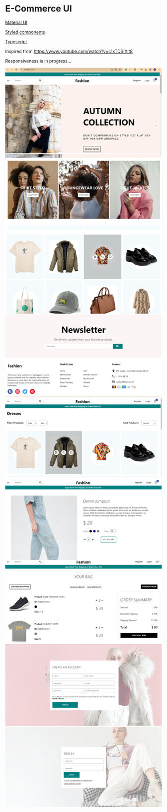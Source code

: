 # E-Commerce UI

[Material UI](https://mui.com/material-ui/getting-started/)

[Styled components](https://styled-components.com/)

[Typescript](https://www.typescriptlang.org/)

Inspired from https://www.youtube.com/watch?v=c1xTDSIXit8

Responsiveness is in progress...

![Home](./Documentation/Home.png)
![Category](./Documentation/Category.png)
![Trending](./Documentation/Trending.png)
![Footer](./Documentation/Footer.png)
![Product List](./Documentation/ProductList.png)
![Product](./Documentation/Product.png)
![Cart](./Documentation/Cart.png)
![Register](./Documentation/Register.png)
![Login](./Documentation/Login.png)
